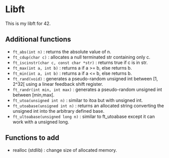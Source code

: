 # Libft

This is my libft for 42.

## Additional functions

- `ft_abs(int n)` : returns the absolute value of n.
- `ft_cdup(char c)` : allocates a null terminated str containing only c.
- `ft_iscinstr(char c, const char *str)` : returns true if c is in str.
- `ft_max(int a, int b)` : returns a if a >= b, else returns b.
- `ft_min(int a, int b)` : returns a if a <= b, else returns b.
- `ft_rand(void)` : generates a pseudo-random unsigned int between [1, 2^32[ using a linear feedback shift register.
- `ft_randr(int min, int max)` : generates a pseudo-random unsigned int between [min,max[.
- `ft_utoa(unsigned int n)` : similar to itoa but with unsigned int.
- `ft_utoabase(unsigned int n)` : returns an allocated string converting the unsigned int into the arbitrary defined base.
- `ft_ultoabase(unsigned long n)` : similar to ft_utoabase except it can work with a unsigned long.

## Functions to add

- realloc (stdlib) : change size of allocated memory.
